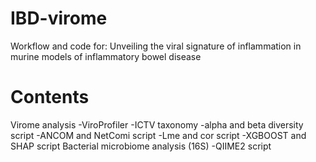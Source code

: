 # IBD-virome
Workflow and code for: Unveiling the viral signature of inflammation in murine models of inflammatory bowel disease
# Contents
Virome analysis
-ViroProfiler
-ICTV taxonomy
-alpha and beta diversity script
-ANCOM and NetComi script
-Lme and cor script
-XGBOOST and SHAP script
Bacterial microbiome analysis (16S)
-QIIME2 script
